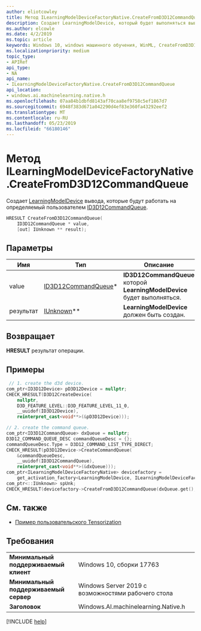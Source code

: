 ```yaml
---
author: eliotcowley
title: Метод ILearningModelDeviceFactoryNative.CreateFromD3D12CommandQueue
description: Создает LearningModelDevice, который будет выполняться вывод на ID3D12CommandQueue определяемое пользователем.
ms.author: elcowle
ms.date: 4/2/2019
ms.topic: article
keywords: Windows 10, windows машинного обучения, WinML, CreateFromD3D12CommandQueue
ms.localizationpriority: medium
topic_type:
- APIRef
api_type:
- NA
api_name:
- ILearningModelDeviceFactoryNative.CreateFromD3D12CommandQueue
api_location:
- windows.ai.machinelearning.native.h
ms.openlocfilehash: 07aa84b1dbfd8143af70caa8ef9758c5ef1867d7
ms.sourcegitcommit: 6948f383d671a042290d4ef83e360fa43292eef2
ms.translationtype: MT
ms.contentlocale: ru-RU
ms.lasthandoff: 05/23/2019
ms.locfileid: "66180146"
---
```

# <a name="ilearningmodeldevicefactorynativecreatefromd3d12commandqueue-method"></a>Метод ILearningModelDeviceFactoryNative.CreateFromD3D12CommandQueue

Создает [LearningModelDevice](https://docs.microsoft.com/uwp/api/windows.ai.machinelearning.learningmodeldevice) вывода, которые будут работать на определяемый пользователем [ID3D12CommandQueue](https://docs.microsoft.com/windows/desktop/api/d3d12/nn-d3d12-id3d12commandqueue).

```cpp
HRESULT CreateFromD3D12CommandQueue(
    ID3D12CommandQueue * value, 
    [out] IUnknown ** result);
```

## <a name="parameters"></a>Параметры

| Имя | Тип | Описание |
|------|------|-------------|
| value | [ID3D12CommandQueue](https://docs.microsoft.com/windows/desktop/api/d3d12/nn-d3d12-id3d12commandqueue)* | **ID3D12CommandQueue** которой **LearningModelDevice** будет выполняться. |
| результат | [IUnknown](https://docs.microsoft.com/windows/desktop/api/unknwn/nn-unknwn-iunknown)** | **LearningModelDevice** должен быть создан. |

## <a name="returns"></a>Возвращает

**HRESULT** результат операции.

## <a name="examples"></a>Примеры

```cpp
 // 1. create the d3d device.
com_ptr<ID3D12Device> pD3D12Device = nullptr;
CHECK_HRESULT(D3D12CreateDevice(
    nullptr, 
    D3D_FEATURE_LEVEL::D3D_FEATURE_LEVEL_11_0, 
    __uuidof(ID3D12Device), 
    reinterpret_cast<void**>(&pD3D12Device)));

// 2. create the command queue.
com_ptr<ID3D12CommandQueue> dxQueue = nullptr;
D3D12_COMMAND_QUEUE_DESC commandQueueDesc = {};
commandQueueDesc.Type = D3D12_COMMAND_LIST_TYPE_DIRECT;
CHECK_HRESULT(pD3D12Device->CreateCommandQueue(
    &commandQueueDesc, 
    __uuidof(ID3D12CommandQueue), 
    reinterpret_cast<void**>(&dxQueue)));
com_ptr<ILearningModelDeviceFactoryNative> devicefactory = 
    get_activation_factory<LearningModelDevice, ILearningModelDeviceFactoryNative>();
com_ptr<::IUnknown> spUnk;
CHECK_HRESULT(devicefactory->CreateFromD3D12CommandQueue(dxQueue.get(), spUnk.put()));
```

## <a name="see-also"></a>См. также

* [Пример пользовательского Tensorization](https://github.com/Microsoft/Windows-Machine-Learning/tree/master/Samples/CustomTensorization)

## <a name="requirements"></a>Требования

| | |
|-|-|
| **Минимальный поддерживаемый клиент** | Windows 10, сборки 17763 |
| **Минимальный поддерживаемый сервер** | Windows Server 2019 с возможностями рабочего стола |
| **Заголовок** | Windows.AI.machinelearning.Native.h |

[!INCLUDE [help](../../includes/get-help.md)]
